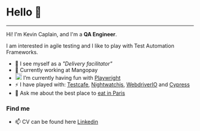 # Hello 👋

---


Hi! I'm Kevin Caplain, and I'm a **QA Engineer**.

I am interested in agile testing and I like to play with Test Automation Frameworks.

- 🐛 I see myself as a _"Delivery facilitator"_
- 🏢 Currently working at Mangopay
- <img width="18px" src="https://miro.medium.com/max/400/1*9L9CKODdyyGiX1iAwwtdYg.png" alt="Playwright logo"/> I’m currently having fun with [Playwright](https://playwrigh)
- ⚡ I have played with: [Testcafe](https://testcafe.io/), [Nightwatchjs](https://nightwatchjs.org/), [WebdriverIO](https://webdriver.io/) and [Cypress](https://www.cypress.io/)
- 💬 Ask me about the best place to [eat in Paris](https://www.google.com/maps/d/edit?mid=1ZAS5eHh9vvMY88QE3eSaqTS7JIqL4wE&ll=48.85682379079273%2C2.328863200000022&z=14)

### Find me

- 📫 CV can be found here [Linkedin](https://www.linkedin.com/in/kevincaplain/)

